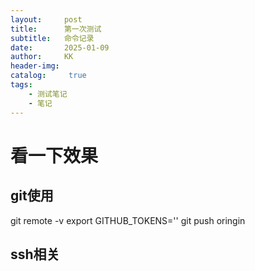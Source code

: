 ```yaml
---
layout:     post
title:      第一次测试
subtitle:   命令记录
date:       2025-01-09
author:     KK
header-img: 
catalog: 	 true
tags:
    - 测试笔记
    - 笔记
---
```

#  看一下效果
##  git使用
git remote -v
export GITHUB_TOKENS=''
git push oringin
## ssh相关

